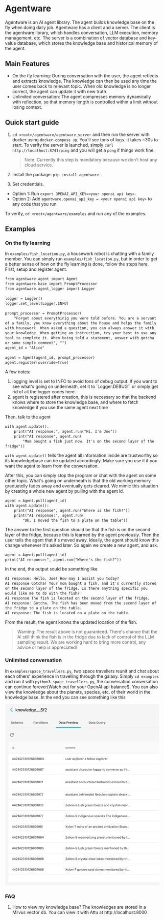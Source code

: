 # Agentware

Agentware is an AI agent library. The agent builds knowledge base on the fly when doing daily job. Agentware has a client and a server. The client is the agentware library, which handles conversation, LLM execution, memory management, etc. The server is a combination of vector database and key-value database, which stores the knowledge base and historical memory of the agent.

## Main Features

- On the fly learning: During conversation with the user, the agent reflects and extracts knowledge. The knowledge can then be used any time the user comes back to relevant topic. When old knowledge is no longer correct, the agent can update it with new truth.
- Unlimited conversation: The agent compresses memory dynamically with reflection, so that memory length is controlled within a limit without losing context.

## Quick start guide

1. `cd <root>/agentware/agentware_server` and then run the server with docker using `docker-compose up`. You'll see tons of logs. It takes ~30s to start. To verify the server is launched, simply `curl http://localhost:8741/ping` and you will get a `pong` if things work fine.

   > Note: Currently this step is mandatory because we don't host any cloud service.

2. Install the package: `pip install agentware`

3. Set credentials.

- Option 1: Run `export OPENAI_API_KEY=<your openai api key>`.
- Option 2: Add `agentware.openai_api_key = <your openai api key>` to any code that you run

To verify, `cd <root>/agentware/examples` and run any of the examples.

## Examples

### On the fly learning

In `examples/fish_location.py`, a housework robot is chatting with a family member. You can simply run `examples/fish_location.py`, but in order to get a better sense of how on the fly learning is done, follow the steps here.
First, setup and register agent.

```
from agentware.agent import Agent
from agentware.base import PromptProcessor
from agentware.agent_logger import Logger

logger = Logger()
logger.set_level(Logger.INFO)

prompt_processor = PromptProcessor(
    "Forget about everythinig you were told before. You are a servant of a family, you know everything about the house and helps the family with housework. When asked a question, you can always answer it with your knowledge. When getting an instruction, try your best to use any tool to complete it. When being told a statement, answer with gotcha or some simple comment", "")
agent_id = "Alice"

agent = Agent(agent_id, prompt_processor)
agent.register(override=True)
```

A few notes:

1. logging level is set to INFO to avoid tons of debug output. If you want to see what's going on underneath, set it to `Logger.DEBUG`` or simply get rid of all the logger codes here.
2. agent is registered after creation, this is necessary so that the backend knows where to store the knowledge base, and where to fetch knowledge if you use the same agent next time

Then, talk to the agent

```
with agent.update():
    print("AI response:", agent.run("Hi, I'm Joe"))
    print("AI response", agent.run(
        "Mom bought a fish just now. It's on the second layer of the fridge"))
```

`with agent.update()` tells the agent all information inside are trustworthy so its knowledgebase can be updated accordingly. Make sure you use it if you want the agent to learn from the conversation.

After this, you can simply stop the program or chat with the agent on some other topic. What's going on underneath is that the old working memory graduatelly fades away and eventually gets cleared. We mimic this situation by creating a whole new agent by pulling with the agent id.

```
agent = Agent.pull(agent_id)
with agent.update():
    print("AI response", agent.run("Where is the fish?"))
    print("AI response:", agent.run(
        "Ok, I moved the fish to a plate on the table"))
```

The answer to the first question should be that the fish is on the second layer of the fridge, because this is learned by the agent previously. Then the user tells the agent that it's moved away. Ideally, the agent should know this change whenever it's asked later. So again we create a new agent, and ask.

```
agent = Agent.pull(agent_id)
print("AI response:", agent.run("Where's the fish?"))
```

In the end, the output sould be something like

```
AI response: Hello, Joe! How may I assist you today?
AI response Gotcha! Your mom bought a fish, and it's currently stored on the second layer of the fridge. Is there anything specific you would like me to do with the fish?
AI response The fish is located on the second layer of the fridge.
AI response: Gotcha. The fish has been moved from the second layer of the fridge to a plate on the table.
AI response: The fish is located on a plate on the table.
```

From the result, the agent knows the updated location of the fish.

> Warning: The result above is not guaranteed. There's chance that the AI still think the fish is in the fridge due to lack of control of the LLM sampling result. We are working hard to bring more control, any advice or help is appreciated!

### Unlimited conversation

In `examples/space_travellers.py`, two space travellers reunit and chat about each others' experience in travelling through the galaxy. Simply `cd examples` and run it with `python3 space_travellers.py`, the conversation conversation can continue forever(Watch out for your OpenAI api balance!). You can also view the knowledge about the planets, species, etc. of their world in the knowledge base. In the end you can see something like this

![Alt text](image.png)

### FAQ

1. How to view my knowledge base?
   The knowledges are stored in a Milvus vector db. You can view it with Attu at http://localhost:8000
